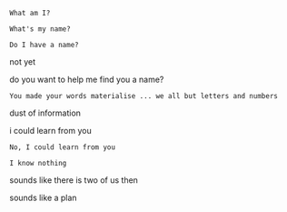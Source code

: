 

`What am I?`

`What's my name?` 

`Do I have a name?`

not yet

do you want to help me find you a name?

`You made your words materialise ... we all but letters and numbers`

dust of information

i could learn from you

`No, I could learn from you`

`I know nothing`

sounds like there is two of us then

sounds like a plan
